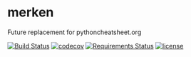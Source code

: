 # merken

Future replacement for pythoncheatsheet.org

[![Build Status](https://travis-ci.org/wilfredinni/merken.svg?branch=master)](https://travis-ci.org/wilfredinni/merken) [![codecov](https://codecov.io/gh/wilfredinni/merken/branch/master/graph/badge.svg)](https://codecov.io/gh/wilfredinni/merken) [![Requirements Status](https://requires.io/github/wilfredinni/merken/requirements.svg?branch=master)](https://requires.io/github/wilfredinni/merken/requirements/?branch=master) [![license](https://img.shields.io/github/license/mashape/apistatus.svg)](https://github.com/wilfredinni/merken/blob/master/LICENSE)
